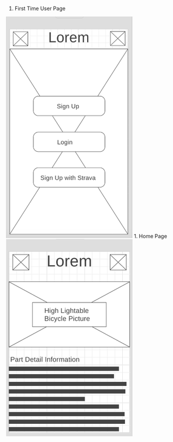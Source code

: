 1. First Time User Page
<img width="346" alt="First Time User Page" src="https://github.com/TanyaPanich/BicycleHealth/blob/master/First%20time%20user%20page.png">
1. Home Page
<img width="346" alt="Home Page" src="https://github.com/TanyaPanich/BicycleHealth/blob/master/Home%20page.png">
